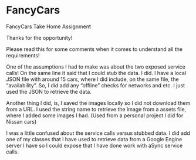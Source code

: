 # FancyCars
FancyCars Take Home Assignment

Thanks for the opportunity! 

Please read this for some comments when it comes to understand all the requirements!

One of the assumptions I had to make was about the two exposed service calls! On the same line it said that I could stub the  data. I did. I have a local JSON file with around 15 cars, where I did include, on the same file, the “availability”. So, I did add any “offline” checks for networks and etc. I just used the JSON to retrieve the data.

Another thing I did, is, I saved the images locally so I did not download them from a URL. I used the string name to retrieve the image from a assets file, where I added some images I had. (Used from a personal project I did for Nissan cars)

I was a little confused about the service calls versus stubbed data. I did add one of my classes that I have used to retrieve data from a Google Engine server I have so I could expose that I have done work with aSync service calls.

